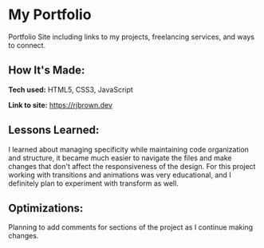 # My Portfolio

Portfolio Site including links to my projects, freelancing services, and ways to connect.

## How It's Made:

**Tech used:** HTML5, CSS3, JavaScript

**Link to site:** https://rjbrown.dev

## Lessons Learned:

I learned about managing specificity while maintaining code organization and structure, it became much easier to navigate the files and make changes that don't affect the responsiveness of the design. For this project working with transitions and animations was very educational, and I definitely plan to experiment with transform as well.

## Optimizations:

Planning to add comments for sections of the project as I continue making changes.
